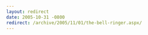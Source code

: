 ```yaml
---
layout: redirect
date: 2005-10-31 -0800
redirect: /archive/2005/11/01/the-bell-ringer.aspx/
---
```

